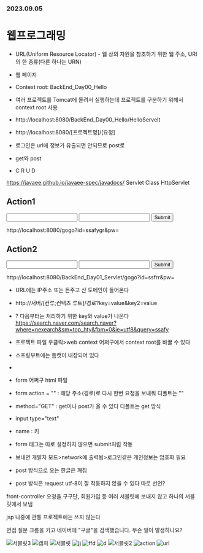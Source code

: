 ### 2023.09.05
# 웹프로그래밍

- URL(Uniform Resource Locator) - 웹 상의 자원을 참조하기 위한 웹 주소, URI의 한 종류(다른 하나는 URN)
- 웹 페이지

- Context root: BackEnd_Day00_Hello
- 여러 프로젝트를 Tomcat에 올려서 실행하는데 프로젝트를 구분하기 위해서 context root 사용
- http://localhost:8080/BackEnd_Day00_Hello/HelloServelt
- http://localhost:8080/[프로젝트명]/[요청]


- 로그인은 url에 정보가 유출되면 안되므로 post로

- get와 post
- C R U D


https://javaee.github.io/javaee-spec/javadocs/
Servlet
Class HttpServlet

<h2>Action1</h2>
	<form action="/gogo" method="GET">
		<!-- name 속성필요. -->
		<input type="text" name="id">
		<input type="password" name="pw">
		<input type="submit">
	</form>
http://localhost:8080/gogo?id=ssafygr&pw=





<h2>Action2</h2>
	<form action="gogo" method="GET">
		<!-- name 속성필요. -->
		<input type="text" name="id">
		<input type="password" name="pw">
		<input type="submit">
	</form>
http://localhost:8080/BackEnd_Day01_Servlet/gogo?id=ssfrr&pw=


- URL에는 IP주소 또는 돈주고 산 도메인이 들어온다
- http://서버/[컨루;컨텍츠 루트]/경로?key=value&key2=value
- ? 다음부터는 처리하기 위한 key와 value가 나온다 
https://search.naver.com/search.naver?where=nexearch&sm=top_hty&fbm=0&ie=utf8&query=ssafy

- 프로젝트 파일 우클릭>web context 어쩌구에서 context root를 바꿀 수 있다

- 스프링부트에는 톰캣이 내장되어 있다
- 

- form 어쩌구 html 파일
- form action = "" : 해당 주소(경로)로 다시 한번 요청을 보내줘 디폴트는 ""
- method="GET" : get이나 post가 올 수 있다 디폴트는 get 방식
- input type="text" 
- name : 키
- form 태그는 따로 설정하지 않으면 submit처럼 작동

- 보내면 개발자 모드>network에 출력됨>로그인같은 개인정보는 암호화 필요

- post 방식으로 오는 한글은 깨짐

- post 방식은 request utf-8이 잘 작동하지 않을 수 있다 따로 선언?

front-controller 
요청을 구구단, 회원가입 등 여러 서블릿에 보내지 않고 하나의 서블릿에서 보냄

jsp 나중에 관통 프로젝트에는 쓰지 않는다


면접 질문
크롬을 키고 네이버에 "구글"을 검색했습니다. 무슨 일이 발생하나요?

![서블릿3](https://github.com/namoo1818/TIL/assets/50236187/4cb65d8f-c4fc-49a2-9e7e-9889f1d84303)
![캡처](https://github.com/namoo1818/TIL/assets/50236187/3eec5ca7-e9f8-4e7a-9125-1824a387becc)
![서블릿](https://github.com/namoo1818/TIL/assets/50236187/ffd2d79e-2519-469b-8f08-c71a82d22c21)
![jj](https://github.com/namoo1818/TIL/assets/50236187/fcb0945d-f2f4-44e5-8a32-7816a21b47bd)
![ffd](https://github.com/namoo1818/TIL/assets/50236187/21822c84-f983-467d-8062-7db384886601)
![d](https://github.com/namoo1818/TIL/assets/50236187/74c207a9-365f-47c1-90f9-42288ab307b0)
![서블릿2](https://github.com/namoo1818/TIL/assets/50236187/4b2d9dd3-6349-49ee-ab40-23d3793c0b43)
![action](https://github.com/namoo1818/TIL/assets/50236187/f7112b0f-2d23-46c4-82f5-c243eed528b9)
![url](https://github.com/namoo1818/TIL/assets/50236187/a4f7063a-12e2-4e72-8ef1-0ee38f050220)




